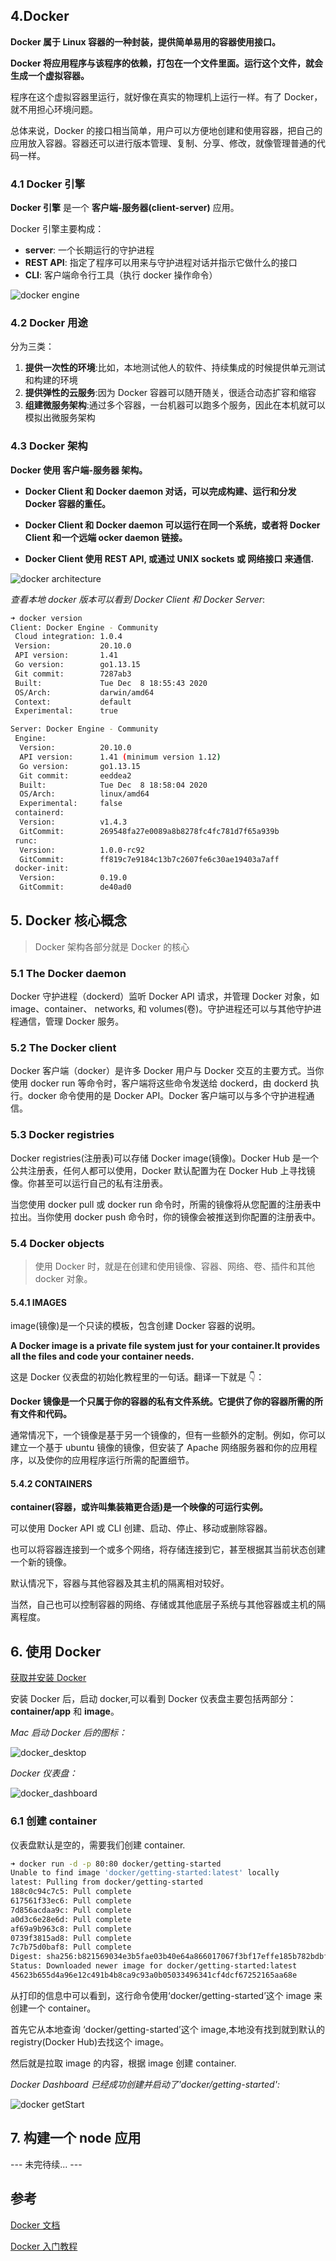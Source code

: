 ## 4.Docker

**Docker 属于 Linux 容器的一种封装，提供简单易用的容器使用接口。**

**Docker 将应用程序与该程序的依赖，打包在一个文件里面。运行这个文件，就会生成一个虚拟容器。**

程序在这个虚拟容器里运行，就好像在真实的物理机上运行一样。有了 Docker，就不用担心环境问题。

总体来说，Docker 的接口相当简单，用户可以方便地创建和使用容器，把自己的应用放入容器。容器还可以进行版本管理、复制、分享、修改，就像管理普通的代码一样。

### 4.1 Docker 引擎

**Docker 引擎** 是一个 **客户端-服务器(client-server)** 应用。

Docker 引擎主要构成：

- **server**: 一个长期运行的守护进程
- **REST API**: 指定了程序可以用来与守护进程对话并指示它做什么的接口
- **CLI**: 客户端命令行工具（执行 docker 操作命令）

![docker engine](../img/engine_components_flow.png)

### 4.2 Docker 用途

分为三类：

1. **提供一次性的环境**:比如，本地测试他人的软件、持续集成的时候提供单元测试和构建的环境
2. **提供弹性的云服务**:因为 Docker 容器可以随开随关，很适合动态扩容和缩容
3. **组建微服务架构**:通过多个容器，一台机器可以跑多个服务，因此在本机就可以模拟出微服务架构

### 4.3 Docker 架构

**Docker 使用 客户端-服务器 架构。**

- **Docker Client 和 Docker daemon 对话，可以完成构建、运行和分发 Docker 容器的重任。**

- **Docker Client 和 Docker daemon 可以运行在同一个系统，或者将 Docker Client 和一个远端 ocker daemon 链接。**

- **Docker Client 使用 REST API, 或通过 UNIX sockets 或 网络接口 来通信.**

![docker architecture](../img/docker_architecture.svg)

_查看本地 docker 版本可以看到 Docker Client 和 Docker Server_:

```bash
➜ docker version
Client: Docker Engine - Community
 Cloud integration: 1.0.4
 Version:           20.10.0
 API version:       1.41
 Go version:        go1.13.15
 Git commit:        7287ab3
 Built:             Tue Dec  8 18:55:43 2020
 OS/Arch:           darwin/amd64
 Context:           default
 Experimental:      true

Server: Docker Engine - Community
 Engine:
  Version:          20.10.0
  API version:      1.41 (minimum version 1.12)
  Go version:       go1.13.15
  Git commit:       eeddea2
  Built:            Tue Dec  8 18:58:04 2020
  OS/Arch:          linux/amd64
  Experimental:     false
 containerd:
  Version:          v1.4.3
  GitCommit:        269548fa27e0089a8b8278fc4fc781d7f65a939b
 runc:
  Version:          1.0.0-rc92
  GitCommit:        ff819c7e9184c13b7c2607fe6c30ae19403a7aff
 docker-init:
  Version:          0.19.0
  GitCommit:        de40ad0

```

## 5. Docker 核心概念

> Docker 架构各部分就是 Docker 的核心

### 5.1 The Docker daemon

Docker 守护进程（dockerd）监听 Docker API 请求，并管理 Docker 对象，如 image、container、 networks, 和 volumes(卷)。守护进程还可以与其他守护进程通信，管理 Docker 服务。

### 5.2 The Docker client

Docker 客户端（docker）是许多 Docker 用户与 Docker 交互的主要方式。当你使用 docker run 等命令时，客户端将这些命令发送给 dockerd，由 dockerd 执行。docker 命令使用的是 Docker API。Docker 客户端可以与多个守护进程通信。

### 5.3 Docker registries

Docker registries(注册表)可以存储 Docker image(镜像)。Docker Hub 是一个公共注册表，任何人都可以使用，Docker 默认配置为在 Docker Hub 上寻找镜像。你甚至可以运行自己的私有注册表。

当您使用 docker pull 或 docker run 命令时，所需的镜像将从您配置的注册表中拉出。当你使用 docker push 命令时，你的镜像会被推送到你配置的注册表中。

### 5.4 Docker objects

> 使用 Docker 时，就是在创建和使用镜像、容器、网络、卷、插件和其他 docker 对象。

#### 5.4.1 IMAGES

image(镜像)是一个只读的模板，包含创建 Docker 容器的说明。

**A Docker image is a private file system just for your container.It provides all the files and code your container needs.**

这是 Docker 仪表盘的初始化教程里的一句话。翻译一下就是 👇：

**Docker 镜像是一个只属于你的容器的私有文件系统。它提供了你的容器所需的所有文件和代码。**

通常情况下，一个镜像是基于另一个镜像的，但有一些额外的定制。例如，你可以建立一个基于 ubuntu 镜像的镜像，但安装了 Apache 网络服务器和你的应用程序，以及使你的应用程序运行所需的配置细节。

#### 5.4.2 CONTAINERS

**container(容器，或许叫集装箱更合适)是一个映像的可运行实例。**

可以使用 Docker API 或 CLI 创建、启动、停止、移动或删除容器。

也可以将容器连接到一个或多个网络，将存储连接到它，甚至根据其当前状态创建一个新的镜像。

默认情况下，容器与其他容器及其主机的隔离相对较好。

当然，自己也可以控制容器的网络、存储或其他底层子系统与其他容器或主机的隔离程度。

## 6. 使用 Docker

[获取并安装 Docker](https://docs.docker.com/get-docker/)

安装 Docker 后，启动 docker,可以看到 Docker 仪表盘主要包括两部分：**container/app** 和 **image**。

_Mac 启动 Docker 后的图标：_

![docker_desktop](../img/docker_desktop.png)

_Docker 仪表盘：_

![docker_dashboard](../img/docker_dashboard.png)

### 6.1 创建 container

仪表盘默认是空的，需要我们创建 container.

```bash
➜ docker run -d -p 80:80 docker/getting-started
Unable to find image 'docker/getting-started:latest' locally
latest: Pulling from docker/getting-started
188c0c94c7c5: Pull complete
617561f33ec6: Pull complete
7d856acdaa9c: Pull complete
a0d3c6e28e6d: Pull complete
af69a9b963c8: Pull complete
0739f3815ad8: Pull complete
7c7b75d0baf8: Pull complete
Digest: sha256:b821569034e3b5fae03b40e64a866017067f3bf17effe185b782bdbf02179528
Status: Downloaded newer image for docker/getting-started:latest
45623b655d4a96e12c491b4b8ca9c93a0b05033496341cf4dcf67252165aa68e
```

从打印的信息中可以看到，这行命令使用‘docker/getting-started’这个 image 来创建一个 container。

首先它从本地查询 ‘docker/getting-started’这个 image,本地没有找到就到默认的 registry(Docker Hub)去找这个 image。

然后就是拉取 image 的内容，根据 image 创建 container.

_Docker Dashboard 已经成功创建并启动了'docker/getting-started':_

![docker getStart](../img/docker_getstart.png)

## 7. 构建一个 node 应用

--- 未完待续... ---

## 参考

[Docker 文档](https://docs.docker.com/get-started/overview/)

[Docker 入门教程](http://www.ruanyifeng.com/blog/2018/02/docker-tutorial.html)
